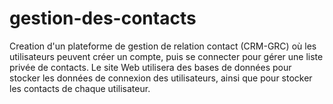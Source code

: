 # gestion-des-contacts
<p>
Creation d'un plateforme de gestion de relation contact (CRM-GRC) où les utilisateurs peuvent créer un compte, puis se connecter pour gérer une liste privée de contacts. Le site Web utilisera des bases de données pour stocker les données de connexion des utilisateurs, ainsi que pour stocker les contacts de chaque utilisateur.
</p>

